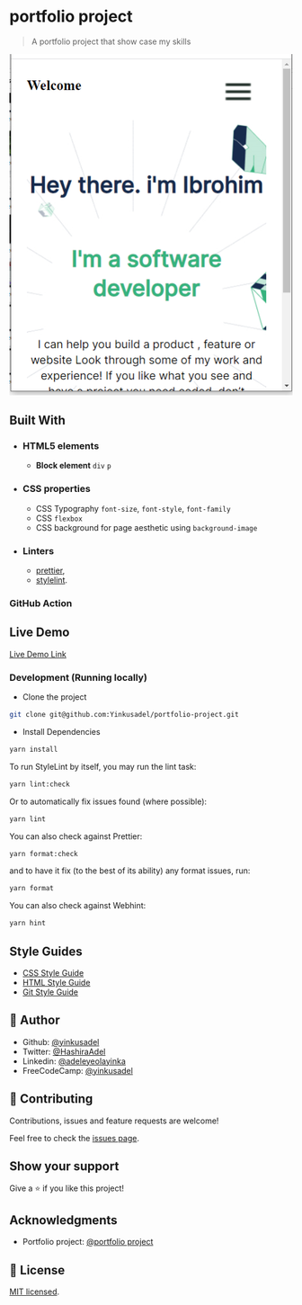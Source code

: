 # portfolio project

> A portfolio project that show case my skills

![screenshot](./app_screenshot.png)

## Built With

- ### HTML5 elements
  - **Block element** `div` `p`
- ### CSS properties
  - CSS Typography `font-size`, `font-style`, `font-family`
  - CSS `flexbox`
  - CSS background for page aesthetic using `background-image`
- ### Linters
  - [prettier](prettier),
  - [stylelint](stylelint).

### GitHub Action

## Live Demo

[Live Demo Link](https://portfolio-projectss.netlify.app)

### Development (Running locally)

- Clone the project

```bash
git clone git@github.com:Yinkusadel/portfolio-project.git
```

- Install Dependencies

```bash
yarn install
```

To run StyleLint by itself, you may run the lint task:

```bash
yarn lint:check
```

Or to automatically fix issues found (where possible):

```bash
yarn lint
```

You can also check against Prettier:

```bash
yarn format:check
```

and to have it fix (to the best of its ability) any format issues, run:

```bash
yarn format
```

You can also check against Webhint:

```bash
yarn hint
```

## Style Guides

- [CSS Style Guide](http://udacity.github.io/frontend-nanodegree-styleguide/css.html)
- [HTML Style Guide](http://udacity.github.io/frontend-nanodegree-styleguide/index.html)
- [Git Style Guide](https://udacity.github.io/git-styleguide/)

## 👤 Author

- Github: [@yinkusadel](https://github.com/yinkusadel)
- Twitter: [@HashiraAdel](https://twitter.com/HashiraAdel)
- Linkedin: [@adeleyeolayinka](https://www.linkedin.com/in/adeleye-olayinka/)
- FreeCodeCamp: [@yinkusadel](https://www.freecodecamp.org/Yinkusadel)

## 🤝 Contributing

Contributions, issues and feature requests are welcome!

Feel free to check the [issues page](../../issues).

## Show your support

Give a ⭐️ if you like this project!

## Acknowledgments

- Portfolio project: [@portfolio project](https://www.figma.com/file/LKueaSlr8Kc2yMKeZkKgtm/portfolio_project?type=design&node-id=1-468&t=g1nOg1ehal0IHfKH-0)

## 📝 License

[MIT licensed](./LICENSE).
